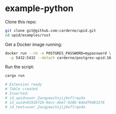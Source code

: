 # example-python

Clone this repo:
```bash
git clone git@github.com:carderne/upid.git
cd upid/examples/rust
```

Get a Docker image running:
```bash
docker run --rm -e POSTGRES_PASSWORD=mypassword \
  -p 5432:5432 --detach carderne/postgres-upid:16
```

Run the script:
```bash
cargo run

# Extension ready
# Table created
# Inserted:
# id_upid=user_2acqyewitnjij6oflrqzda
# id_uuid=01916f2b-8ecc-dee7-928b-8dedf9d61576
# id_text=user_2acqyewitnjij6oflrqzda
```
